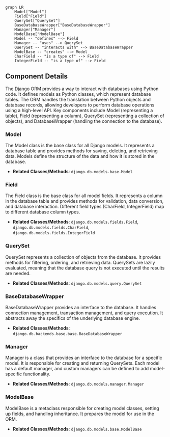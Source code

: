 ```mermaid
graph LR
    Model["Model"]
    Field["Field"]
    QuerySet["QuerySet"]
    BaseDatabaseWrapper["BaseDatabaseWrapper"]
    Manager["Manager"]
    ModelBase["ModelBase"]
    Model -- "defines" --> Field
    Manager -- "uses" --> QuerySet
    QuerySet -- "interacts with" --> BaseDatabaseWrapper
    ModelBase -- "creates" --> Model
    CharField -- "is a type of" --> Field
    IntegerField -- "is a type of" --> Field
```

## Component Details

The Django ORM provides a way to interact with databases using Python code. It defines models as Python classes, which represent database tables. The ORM handles the translation between Python objects and database records, allowing developers to perform database operations using a high-level API. Key components include Model (representing a table), Field (representing a column), QuerySet (representing a collection of objects), and DatabaseWrapper (handling the connection to the database).

### Model
The Model class is the base class for all Django models. It represents a database table and provides methods for saving, deleting, and retrieving data. Models define the structure of the data and how it is stored in the database.
- **Related Classes/Methods**: `django.db.models.base.Model`

### Field
The Field class is the base class for all model fields. It represents a column in the database table and provides methods for validation, data conversion, and database interaction. Different field types (CharField, IntegerField) map to different database column types.
- **Related Classes/Methods**: `django.db.models.fields.Field`, `django.db.models.fields.CharField`, `django.db.models.fields.IntegerField`

### QuerySet
QuerySet represents a collection of objects from the database. It provides methods for filtering, ordering, and retrieving data. QuerySets are lazily evaluated, meaning that the database query is not executed until the results are needed.
- **Related Classes/Methods**: `django.db.models.query.QuerySet`

### BaseDatabaseWrapper
BaseDatabaseWrapper provides an interface to the database. It handles connection management, transaction management, and query execution. It abstracts away the specifics of the underlying database engine.
- **Related Classes/Methods**: `django.db.backends.base.base.BaseDatabaseWrapper`

### Manager
Manager is a class that provides an interface to the database for a specific model. It is responsible for creating and returning QuerySets. Each model has a default manager, and custom managers can be defined to add model-specific functionality.
- **Related Classes/Methods**: `django.db.models.manager.Manager`

### ModelBase
ModelBase is a metaclass responsible for creating model classes, setting up fields, and handling inheritance. It prepares the model for use in the ORM.
- **Related Classes/Methods**: `django.db.models.base.ModelBase`
